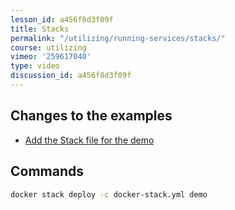 ```yaml
---
lesson_id: a456f8d3f09f
title: Stacks
permalink: "/utilizing/running-services/stacks/"
course: utilizing
vimeo: '259617040'
type: video
discussion_id: a456f8d3f09f
---
```


## Changes to the examples
* [Add the Stack file for the demo](https://github.com/learndocker/docker_examples/commit/cc80075)

## Commands
```sh
docker stack deploy -c docker-stack.yml demo
```
